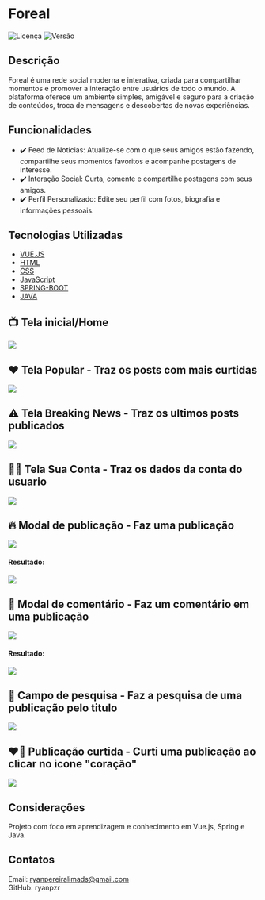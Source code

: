 # Foreal

![Licença](https://img.shields.io/badge/licença-MIT-brightgreen) ![Versão](https://img.shields.io/badge/versão-1.0.0-blue)

## Descrição

Foreal é uma rede social moderna e interativa, criada para compartilhar momentos e promover a interação entre usuários de todo o mundo. 
A plataforma oferece um ambiente simples, amigável e seguro para a criação de conteúdos, troca de mensagens e descobertas de novas experiências.

## Funcionalidades

- ✔️ Feed de Notícias: Atualize-se com o que seus amigos estão fazendo, compartilhe seus momentos favoritos e acompanhe postagens de interesse.
- ✔️ Interação Social: Curta, comente e compartilhe postagens com seus amigos.
- ✔️ Perfil Personalizado: Edite seu perfil com fotos, biografia e informações pessoais.

## Tecnologias Utilizadas

- [VUE.JS](https://vuejs.org/guide/introduction)
- [HTML](https://developer.mozilla.org/en-US/docs/Web/HTML)
- [CSS](https://developer.mozilla.org/en-US/docs/Web/CSS)
- [JavaScript](https://developer.mozilla.org/en-US/docs/Web/JavaScript)
- [SPRING-BOOT](https://docs.spring.io/spring-framework/reference/index.html)
- [JAVA](https://docs.oracle.com/en/java/)
  
## 📺 Tela inicial/Home
<div>
  <img src="https://drive.google.com/uc?export=view&id=164ZEsKfFXrJsmI5uhbXWTaTdzHm9hyhK"/>
</div>


## ❤️ Tela Popular - Traz os posts com mais curtidas 
<div>
  <img src="https://drive.google.com/uc?export=view&id=1t95cjs92IL50MkbJ4nSqv2IpGlJ82Lld"/>
</div>


## ⚠️ Tela Breaking News - Traz os ultimos posts publicados
<div>
  <img src="https://drive.google.com/uc?export=view&id=1iwq5d3B48Q4ySCiVqL8OnGBgMVdWva2m"/>
</div>


## 🤵‍♂️ Tela Sua Conta - Traz os dados da conta do usuario
<div>
  <img src="https://drive.google.com/uc?export=view&id=1Zh_e-ohSlgVlq80kqCl9TpKIhJcfbhUo"/>
</div>


## 🔥 Modal de publicação - Faz uma publicação
<div>
  <img src="https://drive.google.com/uc?export=view&id=1Vw5LuPKbfPPykWC39RiihdHaHLrHct46"/>
</div>

#### Resultado:

<div>
  <img src="https://drive.google.com/uc?export=view&id=164ZEsKfFXrJsmI5uhbXWTaTdzHm9hyhK"/>
</div>

## 💬 Modal de comentário - Faz um comentário em uma publicação
<div>
  <img src="https://drive.google.com/uc?export=view&id=1XzA0uPwylj7RcFmPBRdcwcBLpZOll5c2"/>
</div>

#### Resultado:

<div>
  <img src="https://drive.google.com/uc?export=view&id=1OAFKop39LOPVcSxQswYFf4H8bvFMd4k_"/>
</div>

## 🔎 Campo de pesquisa - Faz a pesquisa de uma publicação pelo titulo 
<div>
  <img src="https://drive.google.com/uc?export=view&id=1GIFkLfnWQT_Sb7NTH6hRzfb1dJHU52Dq"/>
</div>

## ❤️‍🔥 Publicação curtida - Curti uma publicação ao clicar no icone "coração"
<div>
  <img src="https://drive.google.com/uc?export=view&id=19nVmXTT9a2I11Inh6beQrdpiGm578EOh"/>
</div>

## Considerações

Projeto com foco em aprendizagem e conhecimento em Vue.js, Spring e Java.

## Contatos

Email: ryanpereiralimads@gmail.com  
GitHub: ryanpzr


